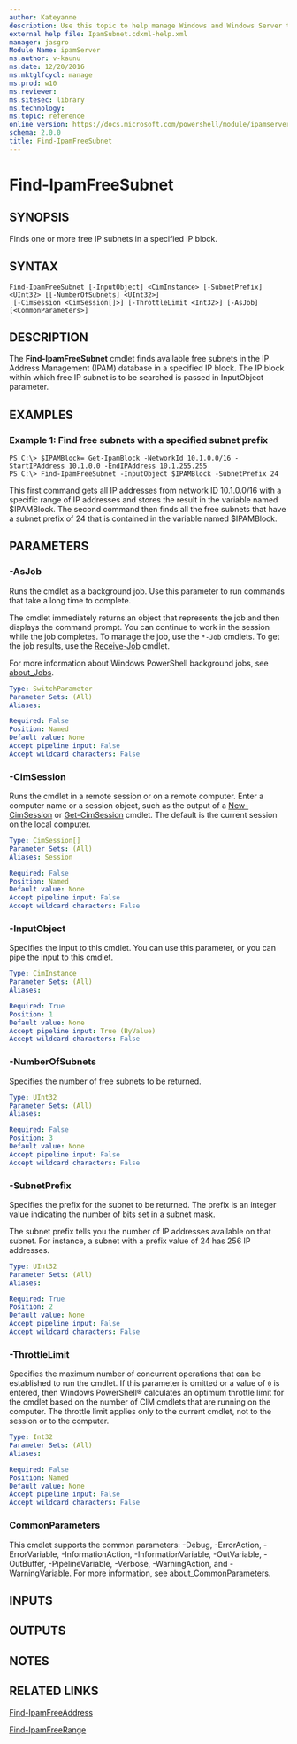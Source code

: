 ```yaml
---
author: Kateyanne
description: Use this topic to help manage Windows and Windows Server technologies with Windows PowerShell.
external help file: IpamSubnet.cdxml-help.xml
manager: jasgro
Module Name: ipamServer
ms.author: v-kaunu
ms.date: 12/20/2016
ms.mktglfcycl: manage
ms.prod: w10
ms.reviewer: 
ms.sitesec: library
ms.technology: 
ms.topic: reference
online version: https://docs.microsoft.com/powershell/module/ipamserver/find-ipamfreesubnet?view=windowsserver2022-ps&wt.mc_id=ps-gethelp
schema: 2.0.0
title: Find-IpamFreeSubnet
---
```


# Find-IpamFreeSubnet

## SYNOPSIS
Finds one or more free IP subnets in a specified IP block.

## SYNTAX

```
Find-IpamFreeSubnet [-InputObject] <CimInstance> [-SubnetPrefix] <UInt32> [[-NumberOfSubnets] <UInt32>]
 [-CimSession <CimSession[]>] [-ThrottleLimit <Int32>] [-AsJob] [<CommonParameters>]
```

## DESCRIPTION
The **Find-IpamFreeSubnet** cmdlet finds available free subnets in the IP Address Management (IPAM) database in a specified IP block.
The IP block within which free IP subnet is to be searched is passed in InputObject parameter.

## EXAMPLES

### Example 1: Find free subnets with a specified subnet prefix
```
PS C:\> $IPAMBlock= Get-IpamBlock -NetworkId 10.1.0.0/16 -StartIPAddress 10.1.0.0 -EndIPAddress 10.1.255.255
PS C:\> Find-IpamFreeSubnet -InputObject $IPAMBlock -SubnetPrefix 24
```

This first command gets all IP addresses from network ID 10.1.0.0/16 with a specific range of IP addresses and stores the result in the variable named $IPAMBlock.
The second command then finds all the free subnets that have a subnet prefix of 24 that is contained in the variable named $IPAMBlock.

## PARAMETERS

### -AsJob
Runs the cmdlet as a background job. Use this parameter to run commands that take a long time to complete. 

The cmdlet immediately returns an object that represents the job and then displays the command prompt. 
You can continue to work in the session while the job completes. 
To manage the job, use the `*-Job` cmdlets. 
To get the job results, use the [Receive-Job](https://go.microsoft.com/fwlink/?LinkID=113372) cmdlet. 

For more information about Windows PowerShell background jobs, see [about_Jobs](https://go.microsoft.com/fwlink/?LinkID=113251).

```yaml
Type: SwitchParameter
Parameter Sets: (All)
Aliases: 

Required: False
Position: Named
Default value: None
Accept pipeline input: False
Accept wildcard characters: False
```

### -CimSession
Runs the cmdlet in a remote session or on a remote computer.
Enter a computer name or a session object, such as the output of a [New-CimSession](https://go.microsoft.com/fwlink/p/?LinkId=227967) or [Get-CimSession](https://go.microsoft.com/fwlink/p/?LinkId=227966) cmdlet.
The default is the current session on the local computer.

```yaml
Type: CimSession[]
Parameter Sets: (All)
Aliases: Session

Required: False
Position: Named
Default value: None
Accept pipeline input: False
Accept wildcard characters: False
```

### -InputObject
Specifies the input to this cmdlet. 
You can use this parameter, or you can pipe the input to this cmdlet.

```yaml
Type: CimInstance
Parameter Sets: (All)
Aliases: 

Required: True
Position: 1
Default value: None
Accept pipeline input: True (ByValue)
Accept wildcard characters: False
```

### -NumberOfSubnets
Specifies the number of free subnets to be returned.

```yaml
Type: UInt32
Parameter Sets: (All)
Aliases: 

Required: False
Position: 3
Default value: None
Accept pipeline input: False
Accept wildcard characters: False
```

### -SubnetPrefix
Specifies the prefix for the subnet to be returned.
The prefix is an integer value indicating the number of bits set in a subnet mask.

The subnet prefix tells you the number of IP addresses available on that subnet.
For instance, a subnet with a prefix value of 24 has 256 IP addresses.

```yaml
Type: UInt32
Parameter Sets: (All)
Aliases: 

Required: True
Position: 2
Default value: None
Accept pipeline input: False
Accept wildcard characters: False
```

### -ThrottleLimit
Specifies the maximum number of concurrent operations that can be established to run the cmdlet.
If this parameter is omitted or a value of `0` is entered, then Windows PowerShell® calculates an optimum throttle limit for the cmdlet based on the number of CIM cmdlets that are running on the computer.
The throttle limit applies only to the current cmdlet, not to the session or to the computer.

```yaml
Type: Int32
Parameter Sets: (All)
Aliases: 

Required: False
Position: Named
Default value: None
Accept pipeline input: False
Accept wildcard characters: False
```

### CommonParameters
This cmdlet supports the common parameters: -Debug, -ErrorAction, -ErrorVariable, -InformationAction, -InformationVariable, -OutVariable, -OutBuffer, -PipelineVariable, -Verbose, -WarningAction, and -WarningVariable. For more information, see [about_CommonParameters](https://go.microsoft.com/fwlink/?LinkID=113216).

## INPUTS

## OUTPUTS

## NOTES

## RELATED LINKS

[Find-IpamFreeAddress](./Find-IpamFreeAddress.md)

[Find-IpamFreeRange](./Find-IpamFreeRange.md)

